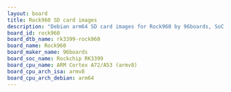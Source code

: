 ```yaml
---
layout: board
title: Rock960 SD card images
description: "Debian arm64 SD card images for Rock960 by 96boards, SoC: Rockchip RK3399, CPU ISA: armv8"
board_id: rock960
board_dtb_name: rk3399-rock960
board_name: Rock960
board_maker_name: 96boards
board_soc_name: Rockchip RK3399
board_cpu_name: ARM Cortex A72/A53 (armv8)
board_cpu_arch_isa: armv8
board_cpu_arch_debian: arm64
---
```


